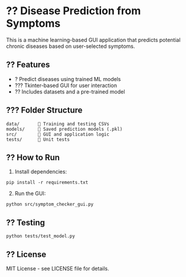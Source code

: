 # ?? Disease Prediction from Symptoms 
 
This is a machine learning-based GUI application that predicts potential chronic diseases based on user-selected symptoms. 
 
## ?? Features 
- ? Predict diseases using trained ML models 
- ??? Tkinter-based GUI for user interaction 
- ?? Includes datasets and a pre-trained model 
 
## ??? Folder Structure 
``` 
data/        Training and testing CSVs 
models/      Saved prediction models (.pkl) 
src/         GUI and application logic 
tests/       Unit tests 
``` 
 
## ?? How to Run 
 
1. Install dependencies: 
``` 
pip install -r requirements.txt 
``` 
 
2. Run the GUI: 
``` 
python src/symptom_checker_gui.py 
``` 
 
## ?? Testing 
``` 
python tests/test_model.py 
``` 
 
## ?? License 
MIT License - see LICENSE file for details. 
